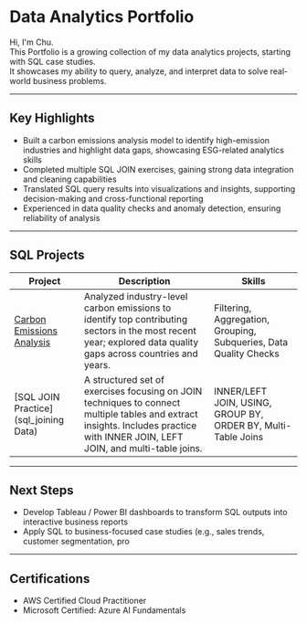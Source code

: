 # Data Analytics Portfolio  

Hi, I'm Chu.  
This Portfolio is a growing collection of my data analytics projects, starting with SQL case studies.  
It showcases my ability to query, analyze, and interpret data to solve real-world business problems.  

---

## Key Highlights  
* Built a carbon emissions analysis model to identify high-emission industries and highlight data gaps, showcasing ESG-related analytics skills  
* Completed multiple SQL JOIN exercises, gaining strong data integration and cleaning capabilities  
* Translated SQL query results into visualizations and insights, supporting decision-making and cross-functional reporting  
* Experienced in data quality checks and anomaly detection, ensuring reliability of analysis  

---

## SQL Projects  

| Project | Description | Skills |
| --- | --- | --- |
| [Carbon Emissions Analysis](sql_analysis_carbon_emissions) | Analyzed industry-level carbon emissions to identify top contributing sectors in the most recent year; explored data quality gaps across countries and years. | Filtering, Aggregation, Grouping, Subqueries, Data Quality Checks |
| [SQL JOIN Practice](sql_joining Data) | A structured set of exercises focusing on JOIN techniques to connect multiple tables and extract insights. Includes practice with INNER JOIN, LEFT JOIN, and multi-table joins. | INNER/LEFT JOIN, USING, GROUP BY, ORDER BY, Multi-Table Joins |

---

## Next Steps  
* Develop Tableau / Power BI dashboards to transform SQL outputs into interactive business reports  
* Apply SQL to business-focused case studies (e.g., sales trends, customer segmentation, pro


---

## Certifications  
* AWS Certified Cloud Practitioner  
* Microsoft Certified: Azure AI Fundamentals  
